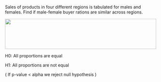 Sales of products in four different regions is tabulated for males and females. Find if male-female buyer rations are similar across regions.

<img src="https://user-images.githubusercontent.com/119057185/207093834-19e9e88b-c90d-4179-b541-4db299e4e2bc.png" width="500" height="100">

H0: All proportions are equal

H1: All proportions are not equal

( If p-value < alpha we reject null hypothesis )

